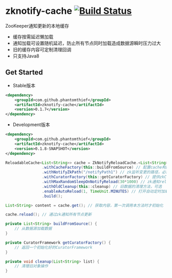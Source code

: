 zknotify-cache [![Build Status](https://travis-ci.org/PhantomThief/zknotify-cache.svg)](https://travis-ci.org/PhantomThief/zknotify-cache)
=======================

ZooKeeper通知更新的本地缓存

* 缓存按需延迟懒加载
* 通知加载可设置随机延迟，防止所有节点同时加载造成数据源瞬时压力过大
* 旧的缓存内容可定制清理回调
* 只支持Java8

## Get Started

* Stable版本
```xml
<dependency>
    <groupId>com.github.phantomthief</groupId>
    <artifactId>zknotify-cache</artifactId>
    <version>0.1.7</version>
</dependency>
```

* Development版本
```xml
<dependency>
    <groupId>com.github.phantomthief</groupId>
    <artifactId>zknotify-cache</artifactId>
    <version>0.1.8-SNAPSHOT</version>
</dependency>
```

```Java
ReloadableCache<List<String>> cache = ZkNotifyReloadCache.<List<String>> newBuilder() //
				.withCacheFactory(this::buildFromSource) // 配置cache构建方法，必须
				.withNotifyZkPath("/notifyPath1") // zk监听变更的路径，必须
				.withCuratorFactory(this::getCuratorFactory) // 提供zkClient的工场方法，必须
				.withMaxRandomSleepOnNotifyReload(30*1000) // zk通知reload时随机最大延迟时间，可选
				.withOldCleanup(this::cleanup) // 旧数据的清理方法，可选
				.enableAutoReload(1, TimeUnit.MINUTES) // 打开自动定时加载，可选
				.build();

List<String> content = cache.get(); // 获取内容，第一次调用本方法时才初始化

cache.reload(); // 通过zk通知所有节点更新
```

```Java
private List<String> buildFromSource() {
	// 从数据源加载数据
}

private CuratorFramework getCuratorFactory() {
	// 返回一个初始化好的CuratorFramework
}

private void cleanup(List<String> list) {
	// 清理旧对象操作
}
```